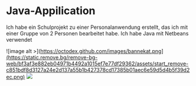 # Java-Appilication
Ich habe ein Schulprojekt zu einer Personalanwendung erstellt, das ich mit einer Gruppe von 2 Personen bearbeitet habe. Ich habe Java mit Netbeans verwendet

![image alt >](https://octodex.github.com/images/bannekat.png](https://static.remove.bg/remove-bg-web/bf3af3e882eb04971b4492a1015ef7e77df29362/assets/start_remove-c851bdf8d3127a24e2d137a55b1b427378cd17385b01aec6e59d5d4b5f39d2ec.png)
<img src="https://octodex.github.com/images/bannekat.png](https://static.remove.bg/remove-bg-web/bf3af3e882eb04971b4492a1015ef7e77df29362/assets/start_remove-c851bdf8d3127a24e2d137a55b1b427378cd17385b01aec6e59d5d4b5f39d2ec.png">
